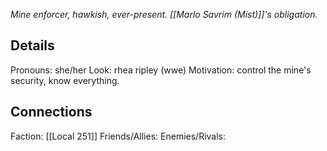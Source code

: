 ---
---

*Mine enforcer, hawkish, ever-present. [[Marlo Savrim (Mist)]]'s obligation.*
## Details
Pronouns: she/her
Look: rhea ripley (wwe)
Motivation: control the mine's security, know everything.
## Connections
Faction: [[Local 251]]
Friends/Allies:
Enemies/Rivals: